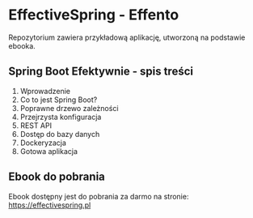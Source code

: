 # EffectiveSpring - Effento

Repozytorium zawiera przykładową aplikację, utworzoną na podstawie ebooka.

## Spring Boot Efektywnie - spis treści
1. Wprowadzenie
2. Co to jest Spring Boot?
3. Poprawne drzewo zależności
4. Przejrzysta konfiguracja
5. REST API
6. Dostęp do bazy danych
7. Dockeryzacja
8. Gotowa aplikacja

## Ebook do pobrania
Ebook dostępny jest do pobrania za darmo na stronie:
https://effectivespring.pl
